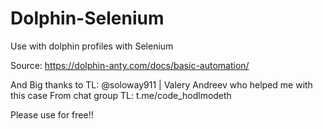 # Dolphin-Selenium
Use with dolphin profiles with Selenium

Source: https://dolphin-anty.com/docs/basic-automation/

And Big thanks to TL: @soloway911  |  Valery Andreev 
who helped me with this case
From chat group TL: t.me/code_hodlmodeth


Please use for free!!
